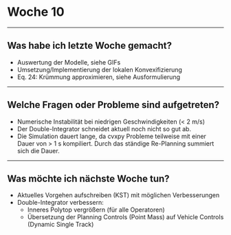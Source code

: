 # Woche 10

---

## Was habe ich letzte Woche gemacht?

- Auswertung der Modelle, siehe GIFs
- Umsetzung/Implementierung der lokalen Konvexifizierung
- Eq. 24: Krümmung approximieren, siehe Ausformulierung

---

## Welche Fragen oder Probleme sind aufgetreten?

- Numerische Instabilität bei niedrigen Geschwindigkeiten (< 2 m/s)
- Der Double-Integrator schneidet aktuell noch nicht so gut ab.
- Die Simulation dauert lange, da cvxpy Probleme teilweise mit einer Dauer von > 1 s kompiliert. Durch das ständige Re-Planning summiert sich die Dauer.

---

## Was möchte ich nächste Woche tun?

- Aktuelles Vorgehen aufschreiben (KST) mit möglichen Verbesserungen
- Double-Integrator verbessern:
	- Inneres Polytop vergrößern (für alle Operatoren)
	- Übersetzung der Planning Controls (Point Mass) auf Vehicle Controls (Dynamic Single Track)


